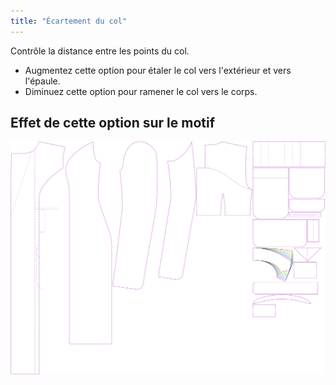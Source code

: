 ```yaml
---
title: "Écartement du col"
---
```


Contrôle la distance entre les points du col.

- Augmentez cette option pour étaler le col vers l'extérieur et vers l'épaule.
- Diminuez cette option pour ramener le col vers le corps.

## Effet de cette option sur le motif

![Cette image montre l'effet de cette option en superposant plusieurs variantes qui ont une valeur différente pour cette option](carlita_collarspread_sample.svg "Effet de cette option sur le motif")
